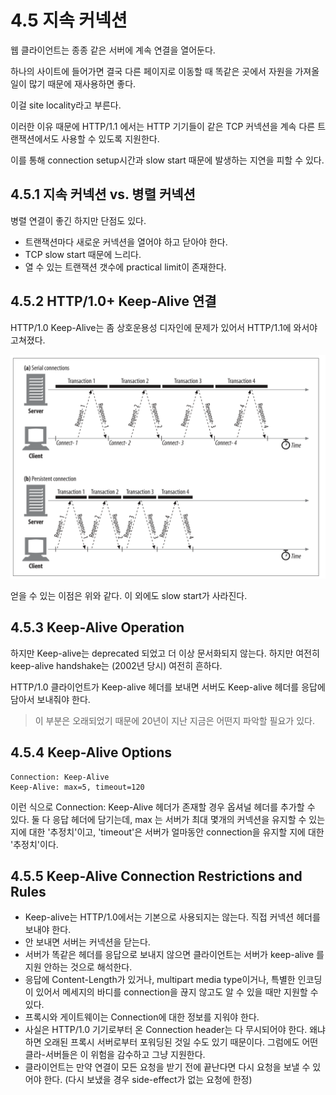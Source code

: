 # 4.5 지속 커넥션

웹 클라이언트는 종종 같은 서버에 계속 연결을 열어둔다.

하나의 사이트에 들어가면 결국 다른 페이지로 이동할 때 똑같은 곳에서 자원을 가져올 일이 많기 때문에 재사용하면 좋다.

이걸 site locality라고 부른다.

이러한 이유 때문에 HTTP/1.1 에서는 HTTP 기기들이 같은 TCP 커넥션을 계속 다른 트랜잭션에서도 사용할 수 있도록 지원한다.

이를 통해 connection setup시간과 slow start 때문에 발생하는 지연을 피할 수 있다.

## 4.5.1 지속 커넥션 vs. 병렬 커넥션

병렬 연결이 좋긴 하지만 단점도 있다.

- 트랜잭션마다 새로운 커넥션을 열어야 하고 닫아야 한다.
- TCP slow start 때문에 느리다.
- 열 수 있는 트랜잭션 갯수에 practical limit이 존재한다.

## 4.5.2 HTTP/1.0+ Keep-Alive 연결

HTTP/1.0 Keep-Alive는 좀 상호운용성 디자인에 문제가 있어서 HTTP/1.1에 와서야 고쳐졌다.

![](images/20231125191644.png)

얻을 수 있는 이점은 위와 같다. 이 외에도 slow start가 사라진다.

## 4.5.3 Keep-Alive Operation

하지만 Keep-alive는 deprecated 되었고 더 이상 문서화되지 않는다. 하지만 여전히 keep-alive handshake는 (2002년 당시) 여전히 흔하다.

HTTP/1.0 클라이언트가 Keep-alive 헤더를 보내면 서버도 Keep-alive 헤더를 응답에 담아서 보내줘야 한다.

> 이 부분은 오래되었기 때문에 20년이 지난 지금은 어떤지 파악할 필요가 있다.

## 4.5.4 Keep-Alive Options

```
Connection: Keep-Alive
Keep-Alive: max=5, timeout=120
```

이런 식으로 Connection: Keep-Alive 헤더가 존재할 경우 옵셔널 헤더를 추가할 수 있다. 둘 다 응답 헤더에 담기는데, max 는 서버가 최대 몇개의 커넥션을 유지할 수 있는지에 대한 '추정치'이고, 'timeout'은 서버가 얼마동안 connection을 유지할 지에 대한 '추정치'이다.

## 4.5.5 Keep-Alive Connection Restrictions and Rules

- Keep-alive는 HTTP/1.0에서는 기본으로 사용되지는 않는다. 직접 커넥션 헤더를 보내야 한다.
- 안 보내면 서버는 커넥션을 닫는다.
- 서버가 똑같은 헤더를 응답으로 보내지 않으면 클라이언트는 서버가 keep-alive 를 지원 안하는 것으로 해석한다.
- 응답에 Content-Length가 있거나, multipart media type이거나, 특별한 인코딩이 있어서 메세지의 바디를 connection을 끊지 않고도 알 수 있을 때만 지원할 수 있다.
- 프록시와 게이트웨이는 Connection에 대한 정보를 지워야 한다.
- 사실은 HTTP/1.0 기기로부터 온 Connection header는 다 무시되어야 한다. 왜냐하면 오래된 프록시 서버로부터 포워딩된 것일 수도 있기 때문이다. 그럼에도 어떤 클라-서버들은 이 위험을 감수하고 그냥 지원한다.
- 클라이언트는 만약 연결이 모든 요청을 받기 전에 끝난다면 다시 요청을 보낼 수 있어야 한다. (다시 보냈을 경우 side-effect가 없는 요청에 한정)

